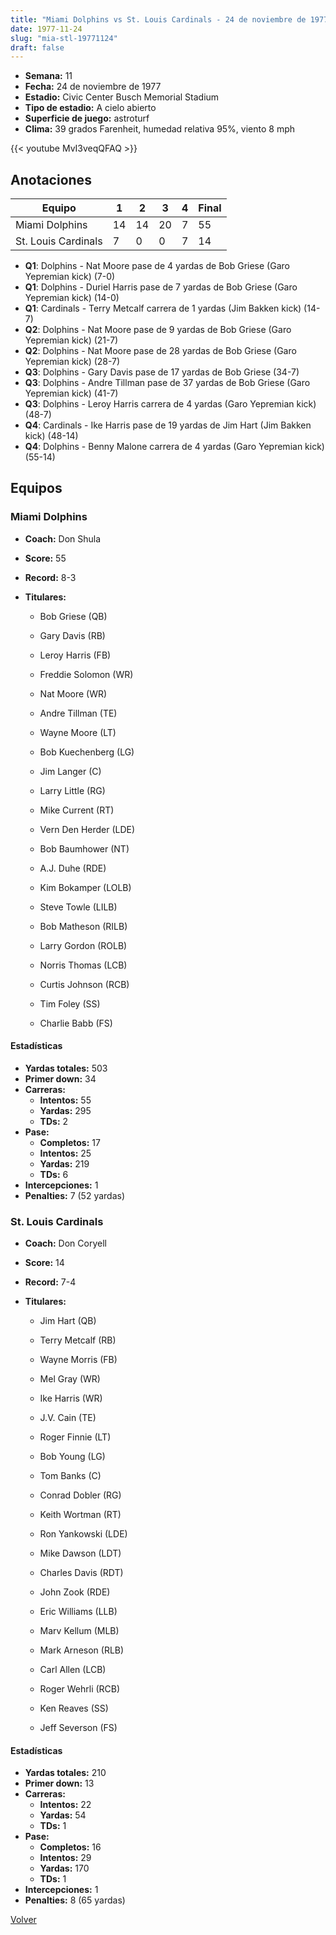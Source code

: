 ```yaml
---
title: "Miami Dolphins vs St. Louis Cardinals - 24 de noviembre de 1977"
date: 1977-11-24
slug: "mia-stl-19771124"
draft: false
---
```


- **Semana:** 11
- **Fecha:** 24 de noviembre de 1977
- **Estadio:** Civic Center Busch Memorial Stadium
- **Tipo de estadio:** A cielo abierto
- **Superficie de juego:** astroturf
- **Clima:** 39 grados Farenheit, humedad relativa 95%, viento 8 mph


{{< youtube MvI3veqQFAQ >}}


## Anotaciones
| Equipo | 1 | 2 | 3 | 4 | Final |
|--------|---|---|---|---|-------|
| Miami Dolphins  | 14 | 14 | 20 | 7  | 55 |
| St. Louis Cardinals  | 7 | 0 | 0 | 7  | 14 |
- **Q1**: Dolphins - Nat Moore pase de 4 yardas de Bob Griese (Garo Yepremian kick) (7-0)
- **Q1**: Dolphins - Duriel Harris pase de 7 yardas de Bob Griese (Garo Yepremian kick) (14-0)
- **Q1**: Cardinals - Terry Metcalf carrera de 1 yardas (Jim Bakken kick) (14-7)
- **Q2**: Dolphins - Nat Moore pase de 9 yardas de Bob Griese (Garo Yepremian kick) (21-7)
- **Q2**: Dolphins - Nat Moore pase de 28 yardas de Bob Griese (Garo Yepremian kick) (28-7)
- **Q3**: Dolphins - Gary Davis pase de 17 yardas de Bob Griese (34-7)
- **Q3**: Dolphins - Andre Tillman pase de 37 yardas de Bob Griese (Garo Yepremian kick) (41-7)
- **Q3**: Dolphins - Leroy Harris carrera de 4 yardas (Garo Yepremian kick) (48-7)
- **Q4**: Cardinals - Ike Harris pase de 19 yardas de Jim Hart (Jim Bakken kick) (48-14)
- **Q4**: Dolphins - Benny Malone carrera de 4 yardas (Garo Yepremian kick) (55-14)


## Equipos


### Miami Dolphins
* **Coach:** Don Shula
* **Score:** 55
* **Record:** 8-3
* **Titulares:** 

  * Bob Griese (QB) 

  * Gary Davis (RB) 

  * Leroy Harris (FB) 

  * Freddie Solomon (WR) 

  * Nat Moore (WR) 

  * Andre Tillman (TE) 

  * Wayne Moore (LT) 

  * Bob Kuechenberg (LG) 

  * Jim Langer (C) 

  * Larry Little (RG) 

  * Mike Current (RT) 

  * Vern Den Herder (LDE) 

  * Bob Baumhower (NT) 

  * A.J. Duhe (RDE) 

  * Kim Bokamper (LOLB) 

  * Steve Towle (LILB) 

  * Bob Matheson (RILB) 

  * Larry Gordon (ROLB) 

  * Norris Thomas (LCB) 

  * Curtis Johnson (RCB) 

  * Tim Foley (SS) 

  * Charlie Babb (FS) 

#### Estadísticas
* **Yardas totales:** 503
* **Primer down:** 34
* **Carreras:**
  * **Intentos:** 55
  * **Yardas:** 295
  * **TDs:** 2
* **Pase:**
  * **Completos:** 17
  * **Intentos:** 25
  * **Yardas:** 219
  * **TDs:** 6
* **Intercepciones:** 1
* **Penalties:** 7 (52 yardas)

### St. Louis Cardinals
* **Coach:** Don Coryell
* **Score:** 14
* **Record:** 7-4
* **Titulares:** 

  * Jim Hart (QB) 

  * Terry Metcalf (RB) 

  * Wayne Morris (FB) 

  * Mel Gray (WR) 

  * Ike Harris (WR) 

  * J.V. Cain (TE) 

  * Roger Finnie (LT) 

  * Bob Young (LG) 

  * Tom Banks (C) 

  * Conrad Dobler (RG) 

  * Keith Wortman (RT) 

  * Ron Yankowski (LDE) 

  * Mike Dawson (LDT) 

  * Charles Davis (RDT) 

  * John Zook (RDE) 

  * Eric Williams (LLB) 

  * Marv Kellum (MLB) 

  * Mark Arneson (RLB) 

  * Carl Allen (LCB) 

  * Roger Wehrli (RCB) 

  * Ken Reaves (SS) 

  * Jeff Severson (FS) 

#### Estadísticas
* **Yardas totales:** 210
* **Primer down:** 13
* **Carreras:**
  * **Intentos:** 22
  * **Yardas:** 54
  * **TDs:** 1
* **Pase:**
  * **Completos:** 16
  * **Intentos:** 29
  * **Yardas:** 170
  * **TDs:** 1
* **Intercepciones:** 1
* **Penalties:** 8 (65 yardas)


[Volver](/historia/1977)
